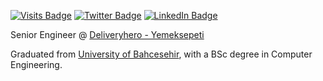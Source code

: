 [![Visits Badge](https://badges.pufler.dev/visits/ekinbulut/ekinbulut)](https:ekinbulut.com)
[![Twitter Badge](https://img.shields.io/badge/Twitter-Profile-informational?style=flat&logo=twitter&logoColor=white&color=1CA2F1)](https://twitter.com/proxy_developer)
[![LinkedIn Badge](https://img.shields.io/badge/LinkedIn-Profile-informational?style=flat&logo=linkedin&logoColor=white&color=0D76A8)](https://www.linkedin.com/in/ekinbulut/)

Senior Engineer @ [Deliveryhero - Yemeksepeti](https:/deliveryhero.com)

Graduated from [University of Bahcesehir](https://http://www.bahcesehir.edu.tr), with a BSc degree in Computer Engineering.
